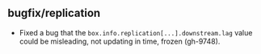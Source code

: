 ## bugfix/replication

* Fixed a bug that the `box.info.replication[...].downstream.lag` value could be
  misleading, not updating in time, frozen (gh-9748).
